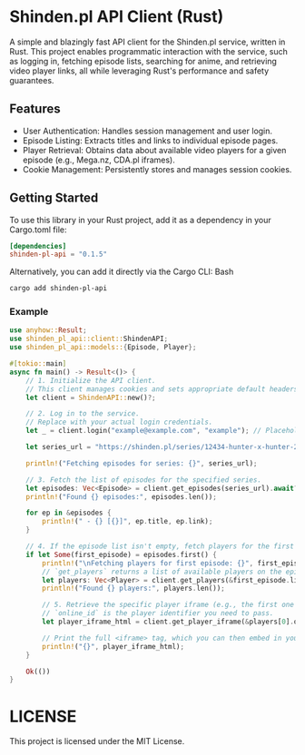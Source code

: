 # Shinden.pl API Client (Rust)

A simple and blazingly fast API client for the Shinden.pl service, written in Rust. 
This project enables programmatic interaction with the service, 
such as logging in, fetching episode lists, searching for anime, and retrieving video player links, 
all while leveraging Rust's performance and safety guarantees.

## Features
- User Authentication: Handles session management and user login.
- Episode Listing: Extracts titles and links to individual episode pages.
- Player Retrieval: Obtains data about available video players for a given episode (e.g., Mega.nz, CDA.pl iframes).
- Cookie Management: Persistently stores and manages session cookies.

## Getting Started

To use this library in your Rust project, add it as a dependency in your Cargo.toml file:

```toml
[dependencies]
shinden-pl-api = "0.1.5"
```

Alternatively, you can add it directly via the Cargo CLI:
Bash

```sh
cargo add shinden-pl-api
```

### Example
```rust
use anyhow::Result;
use shinden_pl_api::client::ShindenAPI;
use shinden_pl_api::models::{Episode, Player};

#[tokio::main]
async fn main() -> Result<()> {
    // 1. Initialize the API client.
    // This client manages cookies and sets appropriate default headers.
    let client = ShindenAPI::new()?;

    // 2. Log in to the service.
    // Replace with your actual login credentials.
    let _ = client.login("example@example.com", "example"); // Placeholder credentials

    let series_url = "https://shinden.pl/series/12434-hunter-x-hunter-2011";

    println!("Fetching episodes for series: {}", series_url);

    // 3. Fetch the list of episodes for the specified series.
    let episodes: Vec<Episode> = client.get_episodes(series_url).await?;
    println!("Found {} episodes:", episodes.len());

    for ep in &episodes {
        println!(" - {} [{}]", ep.title, ep.link);
    }

    // 4. If the episode list isn't empty, fetch players for the first episode.
    if let Some(first_episode) = episodes.first() {
        println!("\nFetching players for first episode: {}", first_episode.link);
        // `get_players` returns a list of available players on the episode page.
        let players: Vec<Player> = client.get_players(&first_episode.link).await?;
        println!("Found {} players:", players.len());

        // 5. Retrieve the specific player iframe (e.g., the first one from the list).
        // `online_id` is the player identifier you need to pass.
        let player_iframe_html = client.get_player_iframe(&players[0].online_id).await?;

        // Print the full <iframe> tag, which you can then embed in your frontend.
        println!("{}", player_iframe_html);
    }

    Ok(())
}
```

# LICENSE
This project is licensed under the MIT License.
